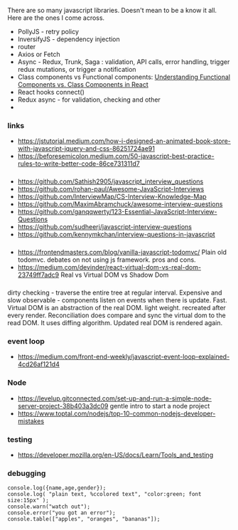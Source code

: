 There are so many javascript libraries.  Doesn't mean to be a know it all.  Here are the ones I come across.


* PollyJS  - retry policy
* InversifyJS - dependency injection
* router
* Axios or Fetch
* Async - Redux, Trunk, Saga :  validation, API calls, error handling, trigger redux mutations, or trigger a notification 
* Class components vs Functional components: [Understanding Functional Components vs. Class Components in React](https://www.twilio.com/blog/react-choose-functional-components)
* React hooks connect()
* Redux async - for validation, checking and other
* 

### links

* https://jstutorial.medium.com/how-i-designed-an-animated-book-store-with-javascript-jquery-and-css-86251724ae91
* https://beforesemicolon.medium.com/50-javascript-best-practice-rules-to-write-better-code-86ce731311d7


### 
* https://github.com/Sathish2905/javascript_interview_questions
* https://github.com/rohan-paul/Awesome-JavaScript-Interviews
* https://github.com/InterviewMap/CS-Interview-Knowledge-Map
* https://github.com/MaximAbramchuck/awesome-interview-questions
* https://github.com/ganqqwerty/123-Essential-JavaScript-Interview-Questions
* https://github.com/sudheerj/javascript-interview-questions
* https://github.com/kennymkchan/interview-questions-in-javascript

### 
* https://frontendmasters.com/blog/vanilla-javascript-todomvc/  Plain old todomvc. debates on not using js framework. pros and cons.
* https://medium.com/devinder/react-virtual-dom-vs-real-dom-23749ff7adc9 Real vs Virtual DOM vs Shadow Dom

### 
dirty checking - traverse the entire tree at regular interval. Expensive and slow
observable - components listen on events when there is update.  Fast.  
Virtual DOM is an abstraction of the real DOM.  light weight. recreated after every render.  Reconciliation does compare and sync the virtual dom to the read DOM. It uses diffing algorithm.  Updated real DOM is rendered again.


### event loop
* https://medium.com/front-end-weekly/javascript-event-loop-explained-4cd26af121d4

### Node
* https://levelup.gitconnected.com/set-up-and-run-a-simple-node-server-project-38b403a3dc09 gentle intro to start a node project
* https://www.toptal.com/nodejs/top-10-common-nodejs-developer-mistakes

### testing
* https://developer.mozilla.org/en-US/docs/Learn/Tools_and_testing

### debugging
```
console.log({name,age,gender});
console.log( "plain text, %ccolored text", "color:green; font size:15px" );
console.warn("watch out");
console.error("you got an error");
console.table(["apples", "oranges", "bananas"]);
```
